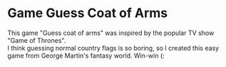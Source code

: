 # Game Guess Coat of Arms 
This game "Guess coat of arms" was inspired by the popular TV show "Game of Thrones".  
I think guessing normal country flags is so boring, so I created this easy game from George Martin's fantasy world.
Win-win (:
